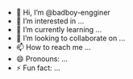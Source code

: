 - 👋 Hi, I’m @badboy-engginer
- 👀 I’m interested in ...
- 🌱 I’m currently learning ...
- 💞️ I’m looking to collaborate on ...
- 📫 How to reach me ...
- 😄 Pronouns: ...
- ⚡ Fun fact: ...

<!---
badboy-engginer/badboy-engginer is a ✨ special ✨ repository because its `README.md` (this file) appears on your GitHub profile.
You can click the Preview link to take a look at your changes.
--->
